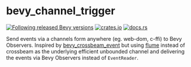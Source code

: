 # bevy_channel_trigger

[![Following released Bevy versions](https://img.shields.io/badge/Bevy%20tracking-released%20version-lightblue)](https://bevyengine.org/learn/quick-start/plugin-development/#main-branch-tracking)
[![crates.io](https://img.shields.io/crates/v/bevy_channel_trigger)](https://crates.io/crates/bevy_channel_trigger)
[![docs.rs](https://docs.rs/bevy_channel_trigger/badge.svg)](https://docs.rs/bevy_channel_trigger)

Send events via a channels form anywhere (eg. web-dom, c-ffi) to Bevy Observers. 
Inspired by [bevy_crossbeam_event](https://github.com/johanhelsing/bevy_crossbeam_event) but using [flume](https://github.com/zesterer/flume) instead of crossbeam as the underlying efficient unbounded channel and delivering the events via Bevy Observers instead of `EventReader`.

